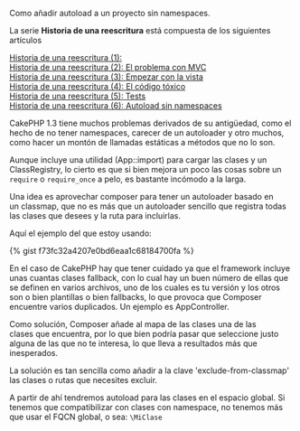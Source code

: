 Como añadir autoload a un proyecto sin namespaces.

La serie **Historia de una reescritura** está compuesta de los siguientes artículos

[Historia de una reescritura (1):](historia-de-una-reescritura-1.md)  
[Historia de una reescritura (2): El problema con MVC](historia-de-una-reescritura-2-el-problema-con-mvc.md)  
[Historia de una reescritura (3): Empezar con la vista](historia-de-una-reescritura-3-empezar-con-la-vista.md)  
[Historia de una reescritura (4): El código tóxico](historia-de-una-reescritura-4-codigo-toxico.md)  
[Historia de una reescritura (5): Tests](historia-de-una-reescritura-5-tests.md)  
[Historia de una reescritura (6): Autoload sin namespaces](historia-de-una-reescritura-6-autoload-sin-namespaces.md)

CakePHP 1.3 tiene muchos problemas derivados de su antigüedad, como el hecho de no tener namespaces, carecer de un autoloader y otro muchos, como hacer un montón de llamadas estáticas a métodos que no lo son.

Aunque incluye una utilidad (App::import) para cargar las clases y un ClassRegistry, lo cierto es que si bien mejora un poco las cosas sobre un <code>require</code> o <code>require_once</code> a pelo, es bastante incómodo a la larga.

Una idea es aprovechar composer para tener un autoloader basado en un classmap, que no es más que un autoloader sencillo que registra todas las clases que desees y la ruta para incluirlas.

Aquí el ejemplo del que estoy usando:

{% gist f73fc32a4207e0bd6eaa1c68184700fa %}

En el caso de CakePHP hay que tener cuidado ya que el framework incluye unas cuantas clases fallback, con lo cual hay un buen número de ellas que se definen en varios archivos, uno de los cuales es tu versión y los otros son o bien plantillas o bien fallbacks, lo que provoca que Composer encuentre varios duplicados. Un ejemplo es AppController.

Como solución, Composer añade al mapa de las clases una de las clases que encuentra, por lo que bien podría pasar que seleccione justo alguna de las que no te interesa, lo que lleva a resultados más que inesperados.

La solución es tan sencilla como añadir a la clave 'exclude-from-classmap' las clases o rutas que necesites excluir.

A partir de ahí tendremos autoload para las clases en el espacio global. Si tenemos que compatibilizar con clases con namespace, no tenemos más que usar el FQCN global, o sea: <code>\MiClase</code>

 